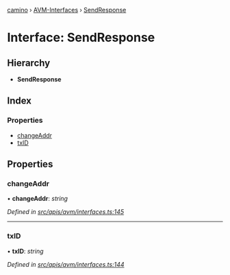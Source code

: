 [camino](../README.md) › [AVM-Interfaces](../modules/avm_interfaces.md) › [SendResponse](avm_interfaces.sendresponse.md)

# Interface: SendResponse

## Hierarchy

* **SendResponse**

## Index

### Properties

* [changeAddr](avm_interfaces.sendresponse.md#changeaddr)
* [txID](avm_interfaces.sendresponse.md#txid)

## Properties

###  changeAddr

• **changeAddr**: *string*

*Defined in [src/apis/avm/interfaces.ts:145](https://github.com/chain4travel/caminojs/blob/ca67b81/src/apis/avm/interfaces.ts#L145)*

___

###  txID

• **txID**: *string*

*Defined in [src/apis/avm/interfaces.ts:144](https://github.com/chain4travel/caminojs/blob/ca67b81/src/apis/avm/interfaces.ts#L144)*
